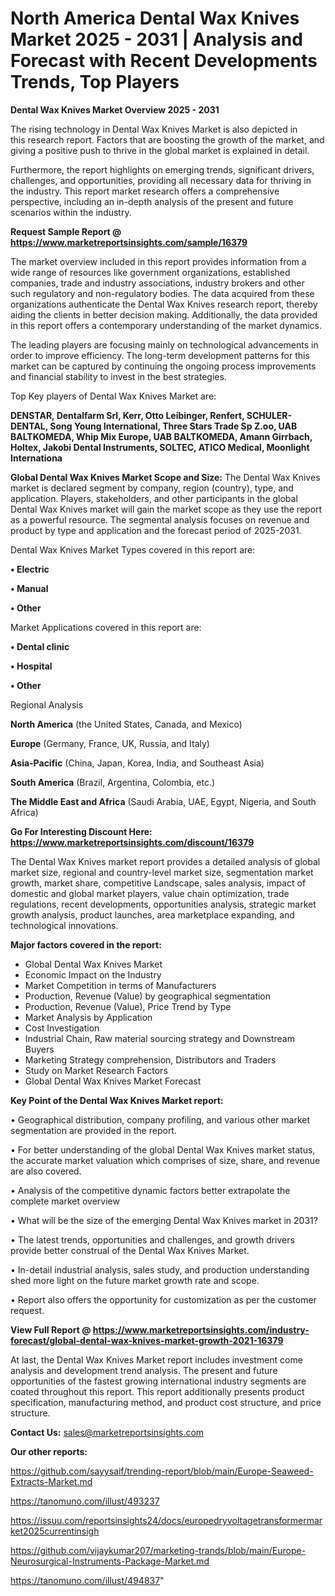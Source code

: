  # North America Dental Wax Knives Market 2025 - 2031 | Analysis and Forecast with Recent Developments Trends, Top Players

<Strong> Dental Wax Knives Market Overview 2025 - 2031</strong>

The rising technology in Dental Wax Knives Market is also depicted in this research report. Factors that are boosting the growth of the market, and giving a positive push to thrive in the global market is explained in detail.

Furthermore, the report highlights on emerging trends, significant drivers, challenges, and opportunities, providing all necessary data for thriving in the industry. This report market research offers a comprehensive perspective, including an in-depth analysis of the present and future scenarios within the industry.

<strong>Request Sample Report @ <a href=https://www.marketreportsinsights.com/sample/16379>https://www.marketreportsinsights.com/sample/16379</a></strong>

The market overview included in this report provides information from a wide range of resources like government organizations, established companies, trade and industry associations, industry brokers and other such regulatory and non-regulatory bodies. The data acquired from these organizations authenticate the Dental Wax Knives research report, thereby aiding the clients in better decision making. Additionally, the data provided in this report offers a contemporary understanding of the market dynamics.

The leading players are focusing mainly on technological advancements in order to improve efficiency. The long-term development patterns for this market can be captured by continuing the ongoing process improvements and financial stability to invest in the best strategies.

Top Key players of Dental Wax Knives Market are:

<strong>DENSTAR, Dentalfarm Srl, Kerr, Otto Leibinger, Renfert, SCHULER-DENTAL, Song Young International, Three Stars Trade Sp Z.oo, UAB BALTKOMEDA, Whip Mix Europe, UAB BALTKOMEDA, Amann Girrbach, Holtex, Jakobi Dental Instruments, SOLTEC, ATICO Medical, Moonlight Internationa</strong>

<strong><b>Global Dental Wax Knives Market Scope and Size:</b></strong>
The Dental Wax Knives market is declared segment by company, region (country), type, and application. Players, stakeholders, and other participants in the global Dental Wax Knives market will gain the market scope as they use the report as a powerful resource. The segmental analysis focuses on revenue and product by type and application and the forecast period of 2025-2031.

Dental Wax Knives Market Types covered in this report are:

<strong>• Electric

• Manual

• Other</strong>

Market Applications covered in this report are:

<strong>• Dental clinic

• Hospital

• Other</strong> 

Regional Analysis

<strong>North America</strong> (the United States, Canada, and Mexico)

<strong>Europe</strong> (Germany, France, UK, Russia, and Italy)

<strong>Asia-Pacific</strong> (China, Japan, Korea, India, and Southeast Asia)

<strong>South America</strong> (Brazil, Argentina, Colombia, etc.)

<strong>The Middle East and Africa</strong> (Saudi Arabia, UAE, Egypt, Nigeria, and South Africa)

<strong>Go For Interesting Discount Here: <a href=https://www.marketreportsinsights.com/discount/16379>https://www.marketreportsinsights.com/discount/16379</a></strong>

The Dental Wax Knives market report provides a detailed analysis of global market size, regional and country-level market size, segmentation market growth, market share, competitive Landscape, sales analysis, impact of domestic and global market players, value chain optimization, trade regulations, recent developments, opportunities analysis, strategic market growth analysis, product launches, area marketplace expanding, and technological innovations.

<strong><b>Major factors covered in the report:</b></strong>
<ul>
  <li>Global Dental Wax Knives Market </li>
  <li>Economic Impact on the Industry</li>
  <li>Market Competition in terms of Manufacturers</li>
  <li>Production, Revenue (Value) by geographical segmentation</li>
  <li>Production, Revenue (Value), Price Trend by Type</li>
  <li>Market Analysis by Application</li>
  <li>Cost Investigation</li>
  <li>Industrial Chain, Raw material sourcing strategy and Downstream Buyers</li>
  <li>Marketing Strategy comprehension, Distributors and Traders</li>
  <li>Study on Market Research Factors</li>
  <li>Global Dental Wax Knives Market Forecast</li>
</ul>

<strong><b>Key Point of the Dental Wax Knives Market report:</b></strong>

• Geographical distribution, company profiling, and various other market segmentation are provided in the report.

• For better understanding of the global Dental Wax Knives market status, the accurate market valuation which comprises of size, share, and revenue are also covered.

• Analysis of the competitive dynamic factors better extrapolate the complete market overview

• What will be the size of the emerging Dental Wax Knives market in 2031?

• The latest trends, opportunities and challenges, and growth drivers provide better construal of the Dental Wax Knives Market.

• In-detail industrial analysis, sales study, and production understanding shed more light on the future market growth rate and scope.

• Report also offers the opportunity for customization as per the customer request.

<strong><b>View Full Report @ <a href=https://www.marketreportsinsights.com/industry-forecast/global-dental-wax-knives-market-growth-2021-16379>https://www.marketreportsinsights.com/industry-forecast/global-dental-wax-knives-market-growth-2021-16379</a></b></strong>


At last, the Dental Wax Knives Market report includes investment come analysis and development trend analysis. The present and future opportunities of the fastest growing international industry segments are coated throughout this report. This report additionally presents product specification, manufacturing method, and product cost structure, and price structure.

<strong>Contact Us:</strong>
sales@marketreportsinsights.com

<strong>Our other reports:</strong>

<a href=https://github.com/sayysaif/trending-report/blob/main/Europe-Seaweed-Extracts-Market.md>https://github.com/sayysaif/trending-report/blob/main/Europe-Seaweed-Extracts-Market.md</a>

<a href=https://tanomuno.com/illust/493237>https://tanomuno.com/illust/493237</a>

<a href=https://issuu.com/reportsinsights24/docs/europedryvoltagetransformermarket2025currentinsigh>https://issuu.com/reportsinsights24/docs/europedryvoltagetransformermarket2025currentinsigh</a>

<a href=https://github.com/vijaykumar207/marketing-trands/blob/main/Europe-Neurosurgical-Instruments-Package-Market.md>https://github.com/vijaykumar207/marketing-trands/blob/main/Europe-Neurosurgical-Instruments-Package-Market.md</a>

<a href=https://tanomuno.com/illust/494837>https://tanomuno.com/illust/494837</a>"
